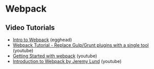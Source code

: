 Webpack
=======
<!--
Table of Contents
--------------------

**[Video Tutorials](#video-tutorials)**           <- MAKE SURE YOU HAVE 2 SPACES AFTER EACH LINE
**[Section B](#section-b)**   
**[Section C](#section-c)**   
-->
Video Tutorials
---------

 - [Intro to Webpack](https://egghead.io/lessons/javascript-intro-to-webpack) (egghead)
 - [Webpack Tutorial - Replace Gulp/Grunt plugins with a single tool](https://www.youtube.com/watch?v=9kJVYpOqcVU) (youtube)
 - [Getting Started with webpack](https://www.youtube.com/watch?v=TaWKUpahFZM) (youtube)
 - [Introduction to Webpack by Jeremy Lund](https://www.youtube.com/watch?v=RKqRj3VgR_c) (youtube)


<!--Section B
---------

Section C
---------
-->

